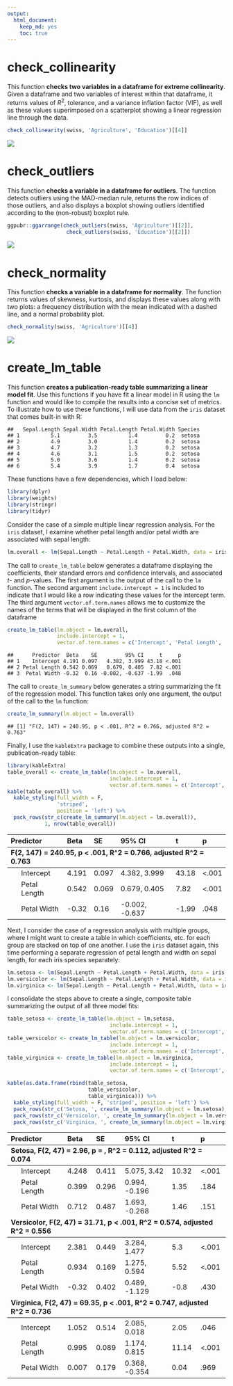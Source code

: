 ```yaml
---
output:
  html_document:
    keep_md: yes
    toc: true
---
```




# check_collinearity

This function **checks two variables in a dataframe for extreme collinearity**. Given a dataframe and two variables of interest within that dataframe, it returns values of $R^2$, tolerance, and a variance inflation factor (VIF), as well as these values superimposed on a scatterplot showing a linear regression line through the data.


```r
check_collinearity(swiss, 'Agriculture', 'Education')[[4]]
```

![](README_files/figure-html/example_collinearity-1.png)<!-- -->

# check_outliers

This function **checks a variable in a dataframe for outliers**. The function detects outliers using the MAD-median rule, returns the row indices of those outliers, and also displays a boxplot showing outliers identified according to the (non-robust) boxplot rule.


```r
ggpubr::ggarrange(check_outliers(swiss, 'Agriculture')[[2]], 
                   check_outliers(swiss, 'Education')[[2]])
```

![](README_files/figure-html/example_outliers-1.png)<!-- -->

# check_normality

This function **checks a variable in a dataframe for normality**. The function returns values of skewness, kurtosis, and displays these values along with two plots: a frequency distribution with the mean indicated with a dashed line, and a normal probability plot.


```r
check_normality(swiss, 'Agriculture')[[4]]
```

![](README_files/figure-html/example_normality-1.png)<!-- -->

# create_lm_table

This function **creates a publication-ready table summarizing a linear model fit**. Use this functions if you have fit a linear model in R using the `lm` function and would like to compile the results into a concise set of metrics. To illustrate how to use these functions, I will use data from the `iris` dataset that comes built-in with R:


```
##   Sepal.Length Sepal.Width Petal.Length Petal.Width Species
## 1          5.1         3.5          1.4         0.2  setosa
## 2          4.9         3.0          1.4         0.2  setosa
## 3          4.7         3.2          1.3         0.2  setosa
## 4          4.6         3.1          1.5         0.2  setosa
## 5          5.0         3.6          1.4         0.2  setosa
## 6          5.4         3.9          1.7         0.4  setosa
```

These functions have a few dependencies, which I load below:


```r
library(dplyr)
library(weights)
library(stringr)
library(tidyr)
```

Consider the case of a simple multiple linear regression analysis. For the `iris` dataset, I examine whether petal length and/or petal width are associated with sepal length:


```r
lm.overall <- lm(Sepal.Length ~ Petal.Length + Petal.Width, data = iris)
```

The call to `create_lm_table` below generates a dataframe displaying the coefficients, their standard errors and confidence intervals, and associated *t*- and *p*-values. The first argument is the output of the call to the `lm` function. The second argument `include.intercept = 1` is included to indicate that I would like a row indicating these values for the intercept term. The third argument `vector.of.term.names` allows me to customize the names of the terms that will be displayed in the first column of the dataframe


```r
create_lm_table(lm.object = lm.overall, 
                include.intercept = 1, 
                vector.of.term.names = c('Intercept', 'Petal Length', 'Petal Width'))
```

```
##      Predictor  Beta    SE         95% CI     t     p
## 1    Intercept 4.191 0.097   4.382, 3.999 43.18 <.001
## 2 Petal Length 0.542 0.069   0.679, 0.405  7.82 <.001
## 3  Petal Width -0.32  0.16 -0.002, -0.637 -1.99  .048
```

The call to `create_lm_summary` below generates a string summarizing the fit of the regression model. This function takes only one argument, the output of the call to the `lm` function: 


```r
create_lm_summary(lm.object = lm.overall)
```

```
## [1] "F(2, 147) = 240.95, p < .001, R^2 = 0.766, adjusted R^2 = 0.763"
```

Finally, I use the `kableExtra` package to combine these outputs into a single, publication-ready table:


```r
library(kableExtra)
table_overall <- create_lm_table(lm.object = lm.overall, 
                                 include.intercept = 1, 
                                 vector.of.term.names = c('Intercept', 'Petal Length', 'Petal Width'))
kable(table_overall) %>%
  kable_styling(full_width = F,
                'striped',
                position = 'left') %>%
  pack_rows(str_c(create_lm_summary(lm.object = lm.overall)),
            1, nrow(table_overall))
```

<table class="table table-striped" style="width: auto !important; ">
 <thead>
  <tr>
   <th style="text-align:left;"> Predictor </th>
   <th style="text-align:left;"> Beta </th>
   <th style="text-align:left;"> SE </th>
   <th style="text-align:left;"> 95% CI </th>
   <th style="text-align:left;"> t </th>
   <th style="text-align:left;"> p </th>
  </tr>
 </thead>
<tbody>
  <tr grouplength="3"><td colspan="6" style="border-bottom: 1px solid;"><strong>F(2, 147) = 240.95, p &lt; .001, R^2 = 0.766, adjusted R^2 = 0.763</strong></td></tr>
<tr>
   <td style="text-align:left; padding-left: 2em;" indentlevel="1"> Intercept </td>
   <td style="text-align:left;"> 4.191 </td>
   <td style="text-align:left;"> 0.097 </td>
   <td style="text-align:left;"> 4.382, 3.999 </td>
   <td style="text-align:left;"> 43.18 </td>
   <td style="text-align:left;"> &lt;.001 </td>
  </tr>
  <tr>
   <td style="text-align:left; padding-left: 2em;" indentlevel="1"> Petal Length </td>
   <td style="text-align:left;"> 0.542 </td>
   <td style="text-align:left;"> 0.069 </td>
   <td style="text-align:left;"> 0.679, 0.405 </td>
   <td style="text-align:left;"> 7.82 </td>
   <td style="text-align:left;"> &lt;.001 </td>
  </tr>
  <tr>
   <td style="text-align:left; padding-left: 2em;" indentlevel="1"> Petal Width </td>
   <td style="text-align:left;"> -0.32 </td>
   <td style="text-align:left;"> 0.16 </td>
   <td style="text-align:left;"> -0.002, -0.637 </td>
   <td style="text-align:left;"> -1.99 </td>
   <td style="text-align:left;"> .048 </td>
  </tr>
</tbody>
</table>

Next, I consider the case of a regression analysis with multiple groups, where I might want to create a table in which coefficients, etc. for each group are stacked on top of one another. I use the `iris` dataset again, this time performing a separate regression of petal length and width on sepal length, for each iris species separately:


```r
lm.setosa <- lm(Sepal.Length ~ Petal.Length + Petal.Width, data = iris %>% filter(Species == 'setosa'))
lm.versicolor <- lm(Sepal.Length ~ Petal.Length + Petal.Width, data = iris %>% filter(Species == 'versicolor'))
lm.virginica <- lm(Sepal.Length ~ Petal.Length + Petal.Width, data = iris %>% filter(Species == 'virginica'))
```

I consolidate the steps above to create a single, composite table summarizing the output of all three model fits:


```r
table_setosa <- create_lm_table(lm.object = lm.setosa, 
                                 include.intercept = 1, 
                                 vector.of.term.names = c('Intercept', 'Petal Length', 'Petal Width'))
table_versicolor <- create_lm_table(lm.object = lm.versicolor, 
                                 include.intercept = 1, 
                                 vector.of.term.names = c('Intercept', 'Petal Length', 'Petal Width'))
table_virginica <- create_lm_table(lm.object = lm.virginica, 
                                 include.intercept = 1, 
                                 vector.of.term.names = c('Intercept', 'Petal Length', 'Petal Width'))

kable(as.data.frame(rbind(table_setosa,
                          table_versicolor,
                          table_virginica))) %>%
  kable_styling(full_width = F, 'striped', position = 'left') %>%
  pack_rows(str_c('Setosa, ', create_lm_summary(lm.object = lm.setosa), sep = ''), 1, nrow(table_setosa)) %>%
  pack_rows(str_c('Versicolor, ', create_lm_summary(lm.object = lm.versicolor), sep = ''), nrow(table_setosa)+1, nrow(table_setosa)+nrow(table_versicolor)) %>%
  pack_rows(str_c('Virginica, ', create_lm_summary(lm.object = lm.virginica), sep = ''), nrow(table_setosa)+nrow(table_versicolor)+1, nrow(table_setosa)+nrow(table_versicolor)+nrow(table_virginica))
```

<table class="table table-striped" style="width: auto !important; ">
 <thead>
  <tr>
   <th style="text-align:left;"> Predictor </th>
   <th style="text-align:left;"> Beta </th>
   <th style="text-align:left;"> SE </th>
   <th style="text-align:left;"> 95% CI </th>
   <th style="text-align:left;"> t </th>
   <th style="text-align:left;"> p </th>
  </tr>
 </thead>
<tbody>
  <tr grouplength="3"><td colspan="6" style="border-bottom: 1px solid;"><strong>Setosa, F(2, 47) = 2.96, p = , R^2 = 0.112, adjusted R^2 = 0.074</strong></td></tr>
<tr>
   <td style="text-align:left; padding-left: 2em;" indentlevel="1"> Intercept </td>
   <td style="text-align:left;"> 4.248 </td>
   <td style="text-align:left;"> 0.411 </td>
   <td style="text-align:left;"> 5.075, 3.42 </td>
   <td style="text-align:left;"> 10.32 </td>
   <td style="text-align:left;"> &lt;.001 </td>
  </tr>
  <tr>
   <td style="text-align:left; padding-left: 2em;" indentlevel="1"> Petal Length </td>
   <td style="text-align:left;"> 0.399 </td>
   <td style="text-align:left;"> 0.296 </td>
   <td style="text-align:left;"> 0.994, -0.196 </td>
   <td style="text-align:left;"> 1.35 </td>
   <td style="text-align:left;"> .184 </td>
  </tr>
  <tr>
   <td style="text-align:left; padding-left: 2em;" indentlevel="1"> Petal Width </td>
   <td style="text-align:left;"> 0.712 </td>
   <td style="text-align:left;"> 0.487 </td>
   <td style="text-align:left;"> 1.693, -0.268 </td>
   <td style="text-align:left;"> 1.46 </td>
   <td style="text-align:left;"> .151 </td>
  </tr>
  <tr grouplength="3"><td colspan="6" style="border-bottom: 1px solid;"><strong>Versicolor, F(2, 47) = 31.71, p &lt; .001, R^2 = 0.574, adjusted R^2 = 0.556</strong></td></tr>
<tr>
   <td style="text-align:left; padding-left: 2em;" indentlevel="1"> Intercept </td>
   <td style="text-align:left;"> 2.381 </td>
   <td style="text-align:left;"> 0.449 </td>
   <td style="text-align:left;"> 3.284, 1.477 </td>
   <td style="text-align:left;"> 5.3 </td>
   <td style="text-align:left;"> &lt;.001 </td>
  </tr>
  <tr>
   <td style="text-align:left; padding-left: 2em;" indentlevel="1"> Petal Length </td>
   <td style="text-align:left;"> 0.934 </td>
   <td style="text-align:left;"> 0.169 </td>
   <td style="text-align:left;"> 1.275, 0.594 </td>
   <td style="text-align:left;"> 5.52 </td>
   <td style="text-align:left;"> &lt;.001 </td>
  </tr>
  <tr>
   <td style="text-align:left; padding-left: 2em;" indentlevel="1"> Petal Width </td>
   <td style="text-align:left;"> -0.32 </td>
   <td style="text-align:left;"> 0.402 </td>
   <td style="text-align:left;"> 0.489, -1.129 </td>
   <td style="text-align:left;"> -0.8 </td>
   <td style="text-align:left;"> .430 </td>
  </tr>
  <tr grouplength="3"><td colspan="6" style="border-bottom: 1px solid;"><strong>Virginica, F(2, 47) = 69.35, p &lt; .001, R^2 = 0.747, adjusted R^2 = 0.736</strong></td></tr>
<tr>
   <td style="text-align:left; padding-left: 2em;" indentlevel="1"> Intercept </td>
   <td style="text-align:left;"> 1.052 </td>
   <td style="text-align:left;"> 0.514 </td>
   <td style="text-align:left;"> 2.085, 0.018 </td>
   <td style="text-align:left;"> 2.05 </td>
   <td style="text-align:left;"> .046 </td>
  </tr>
  <tr>
   <td style="text-align:left; padding-left: 2em;" indentlevel="1"> Petal Length </td>
   <td style="text-align:left;"> 0.995 </td>
   <td style="text-align:left;"> 0.089 </td>
   <td style="text-align:left;"> 1.174, 0.815 </td>
   <td style="text-align:left;"> 11.14 </td>
   <td style="text-align:left;"> &lt;.001 </td>
  </tr>
  <tr>
   <td style="text-align:left; padding-left: 2em;" indentlevel="1"> Petal Width </td>
   <td style="text-align:left;"> 0.007 </td>
   <td style="text-align:left;"> 0.179 </td>
   <td style="text-align:left;"> 0.368, -0.354 </td>
   <td style="text-align:left;"> 0.04 </td>
   <td style="text-align:left;"> .969 </td>
  </tr>
</tbody>
</table>
